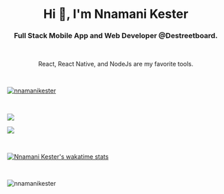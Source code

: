 <h1 align="center">Hi 👋, I'm Nnamani Kester</h1>
<h3 align="center">Full Stack Mobile App and Web Developer @Destreetboard.</h3>

<br />

<p align="center">React, React Native, and NodeJs are my favorite tools.</p>

<br />

<p align="left"> <a href="https://github.com/nnamanikester/github-profile-trophy"><img src="https://github-profile-trophy.vercel.app/?username=nnamanikester&theme=onedark&margin-w=15&margin-h=15&column=7" alt="nnamanikester" /></a> </p>

<br />

![](https://github-readme-stats.vercel.app/api?username=nnamanikester&show_icons=true&theme=radical&langs_count=15) 

![](https://github-readme-stats.vercel.app/api/top-langs/?username=nnamanikester&theme=radical&layout=compact)

<br/>

[![Nnamani Kester's wakatime stats](https://github-readme-stats.vercel.app/api/wakatime?username=kescript&theme=radical)](https://github.com/nnamanikester/github-readme-stats)

<br/>

<p align="left"> <img src="https://komarev.com/ghpvc/?username=nnamanikester&label=Profile%20views&color=0e75b6&style=flat" alt="nnamanikester" /> </p>
